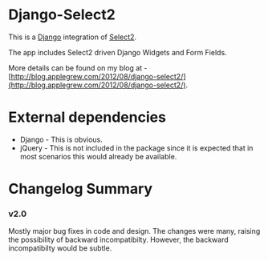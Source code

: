 Django-Select2
==============

This is a [Django](https://www.djangoproject.com/) integration of [Select2](http://ivaynberg.github.com/select2/).

The app includes Select2 driven Django Widgets and Form Fields.

More details can be found on my blog at - [http://blog.applegrew.com/2012/08/django-select2/](http://blog.applegrew.com/2012/08/django-select2/).

External dependencies
=====================

* Django - This is obvious.
* jQuery - This is not included in the package since it is expected that in most scenarios this would already be available.

Changelog Summary
=================

### v2.0

Mostly major bug fixes in code and design. The changes were many, raising the possibility of backward incompatibilty. However, the backward incompatibilty would be subtle.
